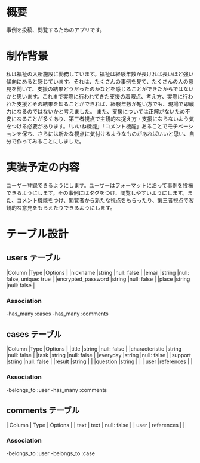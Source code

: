 # 概要
事例を投稿、閲覧するためのアプリです。  

# 制作背景
私は福祉の入所施設に勤務しています。福祉は経験年数が長ければ長いほど強い傾向にあると感じています。それは、たくさんの事例を見て、たくさんの人の意見を聞いて、支援の結果どうだったのかなどを感じることができたからではないかと思います。これまで実際に行われてきた支援の着眼点、考え方、実際に行われた支援とその結果を知ることができれば、経験年数が短い方でも、現場で即戦力になるのではないかと考えました。
また、支援については正解がないため不安になることが多くあり、第三者視点で主観的な捉え方・支援にならないよう気をつける必要があります。「いいね機能」「コメント機能」あることでモチベーションを保ち、さらには新たな視点に気付けるようなものがあればいいと思い、自分で作ってみることにしました。

# 実装予定の内容
ユーザー登録できるようにします。ユーザーはフォーマットに沿って事例を投稿できるようにします。その事例にはタグをつけ、閲覧しやすいようにします。また、コメント機能をつけ、閲覧者から新たな視点をもらったり、第三者視点で客観的な意見をもらえたりできるようにします。

# テーブル設計

## users テーブル

|Column             |Type   |Options                   |
|nickname           |string |null: false               |
|email              |string |null: false, unique: true |
|encrypted_password |string |null: false               |
|place              |string |null: false               |



### Association
-has_many :cases
-has_many :comments

## cases テーブル

|Column             |Type        |Options                   |
|title              |string      |null: false               |
|characteristic     |string      |null: false               |
|task               |string      |null: false               |
|everyday           |string      |null: false               |
|support            |string      |null: false               |
|result             |string      |                          |
|question           |string      |                          |
| user              |references  |                          |

### Association
-belongs_to :user
-has_many :comments

## comments テーブル

| Column    | Type       | Options     |
| text      | text       | null: false |
| user      | references |             |

### Association
-belongs_to :user
-belongs_to :case
